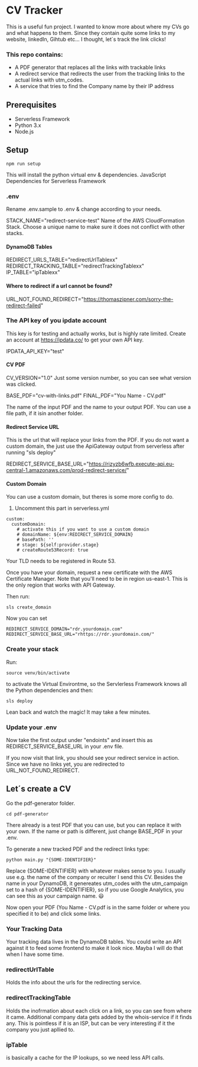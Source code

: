 # CV Tracker
This is a useful fun project. I wanted to know more about where my CVs go and what happens to them. Since they contain quite some links to my website, linkedIn, Gihtub etc... I thought, let´s track the link clicks!

### This repo contains: 

- A PDF generator that replaces all the links with trackable links 
- A redirect service that redirects the user from the tracking links to the actual links with utm_codes.
- A service that tries to find the Company name by their IP address


## Prerequisites

- Serverless Framework
- Python 3.x
- Node.js


## Setup
```
npm run setup
```

This will install the python virtual env & dependencies.
JavaScript Dependencies for Serverless Framework

### .env
Rename .env.sample to .env & change according to your needs.


STACK_NAME="redirect-service-test"
Name of the AWS CloudFormation Stack. Choose a unique name to make sure it does not conflict with other stacks.

#### DynamoDB Tables
REDIRECT_URLS_TABLE="redirectUrlTablexx"
REDIRECT_TRACKING_TABLE="redirectTrackingTablexx"
IP_TABLE="ipTablexx"

#### Where to redirect if a url cannot be found?
URL_NOT_FOUND_REDIRECT="https://thomaszipner.com/sorry-the-redirect-failed"

### The API key of you ipdate account
This key is for testing and actually works, but is highly rate limited. Create an account at https://ipdata.co/ to get your own API key.

IPDATA_API_KEY="test"

#### CV PDF

CV_VERSION="1.0"
Just some version number, so you can see what version was clicked.

BASE_PDF="cv-with-links.pdf"
FINAL_PDF="You Name - CV.pdf"

The name of the input PDF and the name to your output PDF. 
You can use a file path, if it isin another folder.

#### Redirect Service URL
This is the url that will replace your links from the PDF. If you do not want a custom domain, the just use the ApiGateway output from serverless after running "sls deploy"

REDIRECT_SERVICE_BASE_URL="https://rizyzb6wfb.execute-api.eu-central-1.amazonaws.com/prod-redirect-service/"

#### Custom Domain
You can use a custom domain, but theres is some more config to do.

1) Uncomment this part in serverless.yml

```
custom:
  customDomain:
    # activate this if you want to use a custom domain
    # domainName: ${env:REDIRECT_SERVICE_DOMAIN}
    # basePath: ''
    # stage: ${self:provider.stage}
    # createRoute53Record: true
```

Your TLD needs to be registered in Route 53.

Once you have your domain, request a new certificate with the AWS Certificate Manager. Note that you'll need to be in region us-east-1. This is the only region that works with API Gateway.

Then run:

```
sls create_domain
```

Now you can set 

```
REDIRECT_SERVICE_DOMAIN="rdr.yourdomain.com"
REDIRECT_SERVICE_BASE_URL="rhttps://rdr.yourdomain.com/"
```


### Create your stack

Run:
```
source venv/bin/activate
```

to activate the Virtual Environtme, so the Servlerless Framework knows all the Python dependencies and then:

```
sls deploy
```

Lean back and watch the magic! It may take a few minutes.

### Update your .env 
Now take the first output under "endoints" and insert this as REDIRECT_SERVICE_BASE_URL in your .env file.

If you now visit that link, you should see your redirect service in action.
Since we have no links yet, you are redirected to URL_NOT_FOUND_REDIRECT.




## Let´s create a CV

Go the pdf-generator folder.
```
cd pdf-generator
```

There already is a test PDF that you can use, but you can replace it with your own. If the name or path is different, just change BASE_PDF in your .env.

To generate a new tracked PDF and the redirect links type:

``` 
python main.py "{SOME-IDENTIFIER}"
```

Replace {SOME-IDENTIFIER} with whatever makes sense to you. I usually use e.g. the name of the company or recuiter I send this CV. Besides the name in your DynamoDB, it genereates utm_codes with the utm_campaign set to a hash of {SOME-IDENTIFIER}, so if you use Google Analytics, you can see this as your campaign name. 😃

Now open your PDF (You Name - CV.pdf is in the same folder or where you specified it to be) and click some links.


### Your Tracking Data
Your tracking data lives in the DynamoDB tables. You could write an API against it to feed some frontend to make it look nice. Mayba I will do that when I have some time.

### redirectUrlTable 
Holds the info about the urls for the redirecting service.

### redirectTrackingTable
Holds the inofrmation about each click on a link, so you can see from where it came.
Additional company data gets added by the whois-service if it finds any. This is pointless if it is an ISP, but can be very interesting if it the company you just apllied to.

### ipTable 
is basically a cache for the IP lookups, so we need less API calls.
